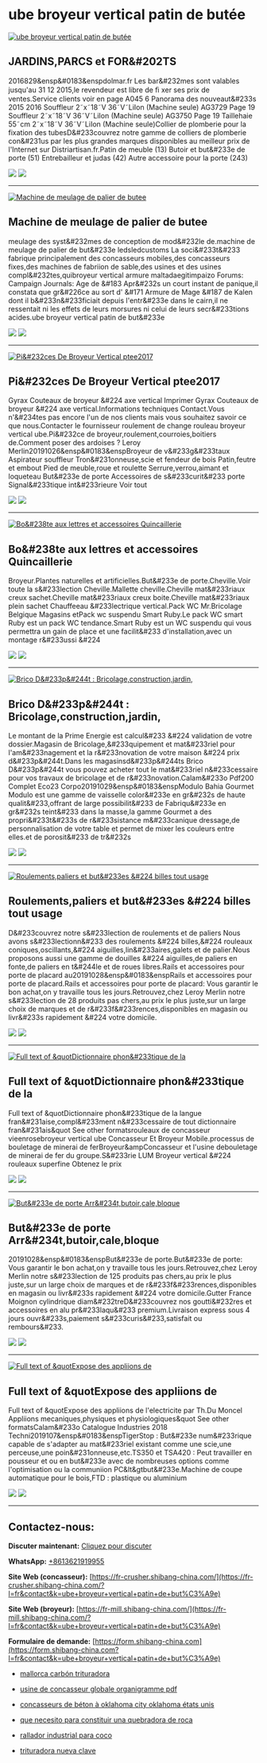 # ube broyeur vertical patin de butée

<a href="https://swt.shibang-china.com/?l=fr&img&k=ube+broyeur+vertical+patin+de+but%C3%A9e" target="_blank">![ube broyeur vertical patin de butée](http://static.shibang-china.com/all-800x300/1085.jpg)</a>

## JARDINS,PARCS et FOR&#202TS
2016829&ensp&#0183&enspdolmar.fr Les bar&#232mes sont valables jusqu'au 31 12 2015,le revendeur est libre de ﬁ xer ses prix de ventes.Service clients voir en page A045 6 Panorama des nouveaut&#233s 2015 2016 Souffleur 2˜x˜18˜V 36˜V˜LiIon (Machine seule) AG3729 Page 19 Souffleur 2˜x˜18˜V 36˜V˜LiIon (Machine seule) AG3750 Page 19 Taillehaie 55˜cm 2˜x˜18˜V 36˜V˜LiIon (Machine seule)Collier de plomberie pour la fixation des tubesD&#233couvrez notre gamme de colliers de plomberie con&#231us par les plus grandes marques disponibles au meilleur prix de l'Internet sur Distriartisan.fr.Patin de meuble (13) Butoir et but&#233e de porte (51) Entrebailleur et judas (42) Autre accessoire pour la porte (243)


<a href="https://whatsapp.shibangsoft.com/WhatsApp.php" target="_blank" title="WhatsApp">![](http://static.shibang-china.com/icon/whatsapp.png)</a> <a href="https://swt.shibang-china.com/?l=fr&icon&k=ube+broyeur+vertical+patin+de+but%C3%A9e" target="_blank">![](http://static.shibang-china.com/icon/chat-fr.png)</a>

---

<a href="https://swt.shibang-china.com/?l=fr&img&k=ube+broyeur+vertical+patin+de+but%C3%A9e" target="_blank">![Machine de meulage de palier de butee](http://static.shibang-china.com/all-800x300/1463.jpg)</a>

## Machine de meulage de palier de butee
meulage des syst&#232mes de conception de mod&#232le de.machine de meulage de palier de but&#233e ledsledcustoms La soci&#233t&#233 fabrique principalement des concasseurs mobiles,des concasseurs fixes,des machines de fabriion de sable,des usines et des usines compl&#232tes,quibroyeur vertical armure maltadaegitimpaizo Forums: Campaign Journals: Age de &#183 Apr&#232s un court instant de panique,il constata que gr&#226ce au sort d' &#171 Armure de Mage &#187 de Kalen dont il b&#233n&#233ficiait depuis l'entr&#233e dans le cairn,il ne ressentait ni les effets de leurs morsures ni celui de leurs secr&#233tions acides.ube broyeur vertical patin de but&#233e


<a href="https://whatsapp.shibangsoft.com/WhatsApp.php" target="_blank" title="WhatsApp">![](http://static.shibang-china.com/icon/whatsapp.png)</a> <a href="https://swt.shibang-china.com/?l=fr&icon&k=ube+broyeur+vertical+patin+de+but%C3%A9e" target="_blank">![](http://static.shibang-china.com/icon/chat-fr.png)</a>

---

<a href="https://swt.shibang-china.com/?l=fr&img&k=ube+broyeur+vertical+patin+de+but%C3%A9e" target="_blank">![Pi&#232ces De Broyeur Vertical ptee2017](http://static.shibang-china.com/all-800x300/1237.jpg)</a>

## Pi&#232ces De Broyeur Vertical ptee2017
Gyrax Couteaux de broyeur &#224 axe vertical Imprimer Gyrax Couteaux de broyeur &#224 axe vertical.Informations techniques Contact.Vous n'&#234tes pas encore l'un de nos clients mais vous souhaitez savoir ce que nous.Contacter le fournisseur roulement de change rouleau broyeur vertical ube.Pi&#232ce de broyeur,roulement,courroies,boitiers de.Comment poser des ardoises ? Leroy Merlin20191026&ensp&#0183&enspBroyeur de v&#233g&#233taux Aspirateur souffleur Tron&#231onneuse,scie et fendeur de bois Patin,feutre et embout Pied de meuble,roue et roulette Serrure,verrou,aimant et loqueteau But&#233e de porte Accessoires de s&#233curit&#233 porte Signal&#233tique int&#233rieure Voir tout


<a href="https://whatsapp.shibangsoft.com/WhatsApp.php" target="_blank" title="WhatsApp">![](http://static.shibang-china.com/icon/whatsapp.png)</a> <a href="https://swt.shibang-china.com/?l=fr&icon&k=ube+broyeur+vertical+patin+de+but%C3%A9e" target="_blank">![](http://static.shibang-china.com/icon/chat-fr.png)</a>

---

<a href="https://swt.shibang-china.com/?l=fr&img&k=ube+broyeur+vertical+patin+de+but%C3%A9e" target="_blank">![Bo&#238te aux lettres et accessoires Quincaillerie](http://static.shibang-china.com/all-800x300/124.jpg)</a>

## Bo&#238te aux lettres et accessoires Quincaillerie
Broyeur.Plantes naturelles et artificielles.But&#233e de porte.Cheville.Voir toute la s&#233lection Cheville.Mallette cheville.Cheville mat&#233riaux creux sachet.Cheville mat&#233riaux creux boite.Cheville mat&#233riaux plein sachet Chauffeeau &#233lectrique vertical.Pack WC Mr.Bricolage Belgique Magasins etPack wc suspendu Smart Ruby.Le pack WC smart Ruby est un pack WC tendance.Smart Ruby est un WC suspendu qui vous permettra un gain de place et une facilit&#233 d'installation,avec un montage r&#233ussi &#224


<a href="https://whatsapp.shibangsoft.com/WhatsApp.php" target="_blank" title="WhatsApp">![](http://static.shibang-china.com/icon/whatsapp.png)</a> <a href="https://swt.shibang-china.com/?l=fr&icon&k=ube+broyeur+vertical+patin+de+but%C3%A9e" target="_blank">![](http://static.shibang-china.com/icon/chat-fr.png)</a>

---

<a href="https://swt.shibang-china.com/?l=fr&img&k=ube+broyeur+vertical+patin+de+but%C3%A9e" target="_blank">![Brico D&#233p&#244t : Bricolage,construction,jardin,](http://static.shibang-china.com/all-800x300/881.jpg)</a>

## Brico D&#233p&#244t : Bricolage,construction,jardin,
Le montant de la Prime Energie est calcul&#233 &#224 validation de votre dossier.Magasin de Bricolage,&#233quipement et mat&#233riel pour l'am&#233nagement et la r&#233novation de votre maison &#224 prix d&#233p&#244t.Dans les magasinsd&#233p&#244ts Brico D&#233p&#244t vous pouvez acheter tout le mat&#233riel n&#233cessaire pour vos travaux de bricolage et de r&#233novation.Calam&#233o Pdf200 Complet Eco23 Corpo20191029&ensp&#0183&enspModulo Bahia Gourmet Modulo est une gamme de vaisselle color&#233e en gr&#232s de haute qualit&#233,offrant de large possibilit&#233 de Fabriqu&#233e en gr&#232s teint&#233 dans la masse,la gamme Gourmet a des propri&#233t&#233s de r&#233sistance m&#233canique dressage,de personnalisation de votre table et permet de mixer les couleurs entre elles.et de porosit&#233 de tr&#232s


<a href="https://whatsapp.shibangsoft.com/WhatsApp.php" target="_blank" title="WhatsApp">![](http://static.shibang-china.com/icon/whatsapp.png)</a> <a href="https://swt.shibang-china.com/?l=fr&icon&k=ube+broyeur+vertical+patin+de+but%C3%A9e" target="_blank">![](http://static.shibang-china.com/icon/chat-fr.png)</a>

---

<a href="https://swt.shibang-china.com/?l=fr&img&k=ube+broyeur+vertical+patin+de+but%C3%A9e" target="_blank">![Roulements,paliers et but&#233es &#224 billes tout usage](http://static.shibang-china.com/all-800x300/1508.jpg)</a>

## Roulements,paliers et but&#233es &#224 billes tout usage
D&#233couvrez notre s&#233lection de roulements et de paliers Nous avons s&#233lectionn&#233 des roulements &#224 billes,&#224 rouleaux coniques,oscillants,&#224 aiguilles,lin&#233aires,galets et de palier.Nous proposons aussi une gamme de douilles &#224 aiguilles,de paliers en fonte,de paliers en t&#244le et de roues libres.Rails et accessoires pour porte de placard au20191028&ensp&#0183&enspRails et accessoires pour porte de placard.Rails et accessoires pour porte de placard: Vous garantir le bon achat,on y travaille tous les jours.Retrouvez,chez Leroy Merlin notre s&#233lection de 28 produits pas chers,au prix le plus juste,sur un large choix de marques et de r&#233f&#233rences,disponibles en magasin ou livr&#233s rapidement &#224 votre domicile.


<a href="https://whatsapp.shibangsoft.com/WhatsApp.php" target="_blank" title="WhatsApp">![](http://static.shibang-china.com/icon/whatsapp.png)</a> <a href="https://swt.shibang-china.com/?l=fr&icon&k=ube+broyeur+vertical+patin+de+but%C3%A9e" target="_blank">![](http://static.shibang-china.com/icon/chat-fr.png)</a>

---

<a href="https://swt.shibang-china.com/?l=fr&img&k=ube+broyeur+vertical+patin+de+but%C3%A9e" target="_blank">![Full text of &quotDictionnaire phon&#233tique de la](http://static.shibang-china.com/all-800x300/971.jpg)</a>

## Full text of &quotDictionnaire phon&#233tique de la
Full text of &quotDictionnaire phon&#233tique de la langue fran&#231aise,compl&#233ment n&#233cessaire de tout dictionnaire fran&#231ais&quot See other formatsrouleaux de concasseur vieenrosebroyeur vertical ube Concasseur Et Broyeur Mobile.processus de bouletage de minerai de ferBroyeur&ampConcasseur et l'usine debouletage de minerai de fer du groupe.S&#233rie LUM Broyeur vertical &#224 rouleaux superfine Obtenez le prix


<a href="https://whatsapp.shibangsoft.com/WhatsApp.php" target="_blank" title="WhatsApp">![](http://static.shibang-china.com/icon/whatsapp.png)</a> <a href="https://swt.shibang-china.com/?l=fr&icon&k=ube+broyeur+vertical+patin+de+but%C3%A9e" target="_blank">![](http://static.shibang-china.com/icon/chat-fr.png)</a>

---

<a href="https://swt.shibang-china.com/?l=fr&img&k=ube+broyeur+vertical+patin+de+but%C3%A9e" target="_blank">![But&#233e de porte Arr&#234t,butoir,cale,bloque](http://static.shibang-china.com/all-800x300/53.jpg)</a>

## But&#233e de porte Arr&#234t,butoir,cale,bloque
20191028&ensp&#0183&enspBut&#233e de porte.But&#233e de porte: Vous garantir le bon achat,on y travaille tous les jours.Retrouvez,chez Leroy Merlin notre s&#233lection de 125 produits pas chers,au prix le plus juste,sur un large choix de marques et de r&#233f&#233rences,disponibles en magasin ou livr&#233s rapidement &#224 votre domicile.Gutter France Moignon cylindrique diam&#232treD&#233couvrez nos goutti&#232res et accessoires en alu pr&#233laqu&#233 premium.Livraison express sous 4 jours ouvr&#233s,paiement s&#233curis&#233,satisfait ou rembours&#233.


<a href="https://whatsapp.shibangsoft.com/WhatsApp.php" target="_blank" title="WhatsApp">![](http://static.shibang-china.com/icon/whatsapp.png)</a> <a href="https://swt.shibang-china.com/?l=fr&icon&k=ube+broyeur+vertical+patin+de+but%C3%A9e" target="_blank">![](http://static.shibang-china.com/icon/chat-fr.png)</a>

---

<a href="https://swt.shibang-china.com/?l=fr&img&k=ube+broyeur+vertical+patin+de+but%C3%A9e" target="_blank">![Full text of &quotExpose des appliions de](http://static.shibang-china.com/all-800x300/775.jpg)</a>

## Full text of &quotExpose des appliions de
Full text of &quotExpose des appliions de l'electricite par Th.Du Moncel Appliions mecaniques,physiques et physiologiques&quot See other formatsCalam&#233o Catalogue Industries 2018 Techni2019107&ensp&#0183&enspTigerStop : But&#233e num&#233rique capable de s'adapter au mat&#233riel existant comme une scie,une perceuse,une poin&#231onneuse,etc.TS350 et TSA420 : Peut travailler en pousseur et ou en but&#233e avec de nombreuses options comme l'optimisation ou la communiion PC&lt&gtbut&#233e.Machine de coupe automatique pour le bois,FTD : plastique ou aluminium


<a href="https://whatsapp.shibangsoft.com/WhatsApp.php" target="_blank" title="WhatsApp">![](http://static.shibang-china.com/icon/whatsapp.png)</a> <a href="https://swt.shibang-china.com/?l=fr&icon&k=ube+broyeur+vertical+patin+de+but%C3%A9e" target="_blank">![](http://static.shibang-china.com/icon/chat-fr.png)</a>

---
## Contactez-nous:

**Discuter maintenant:** [Cliquez pour discuter](https://swt.shibang-china.com?l=fr&contact&k=ube+broyeur+vertical+patin+de+but%C3%A9e)

**WhatsApp:**  [+8613621919955](https://whatsapp.shibangsoft.com/WhatsApp.php)

**Site Web (concasseur):** [https://fr-crusher.shibang-china.com/](https://fr-crusher.shibang-china.com/?l=fr&contact&k=ube+broyeur+vertical+patin+de+but%C3%A9e)

**Site Web (broyeur):** [https://fr-mill.shibang-china.com/](https://fr-mill.shibang-china.com/?l=fr&contact&k=ube+broyeur+vertical+patin+de+but%C3%A9e)

**Formulaire de demande:** [https://form.shibang-china.com](https://form.shibang-china.com?l=fr&contact&k=ube+broyeur+vertical+patin+de+but%C3%A9e)

* [mallorca carbón trituradora](../62/mallorca%20carb%C3%B3n%20trituradora.md)

* [usine de concasseur globale organigramme pdf](../61/usine%20de%20concasseur%20globale%20organigramme%20pdf.md)

* [concasseurs de béton à oklahoma city oklahoma états unis](../61/concasseurs%20de%20b%C3%A9ton%20%C3%A0%20oklahoma%20city%20oklahoma%20%C3%A9tats%20unis.md)

* [que necesito para constituir una quebradora de roca](../63/que%20necesito%20para%20constituir%20una%20quebradora%20de%20roca.md)

* [rallador industrial para coco](../63/rallador%20industrial%20para%20coco.md)

* [trituradora nueva clave](../64/trituradora%20nueva%20clave.md)